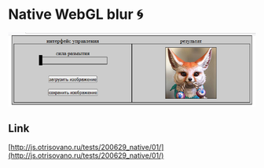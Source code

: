 # Native WebGL blur :cyclone: # 
  
![pic](https://github.com/fire888/native-webgl/blob/master/imgs/preview.png)

Link
------------ 
[http://js.otrisovano.ru/tests/200629_native/01/](http://js.otrisovano.ru/tests/200629_native/01/)

